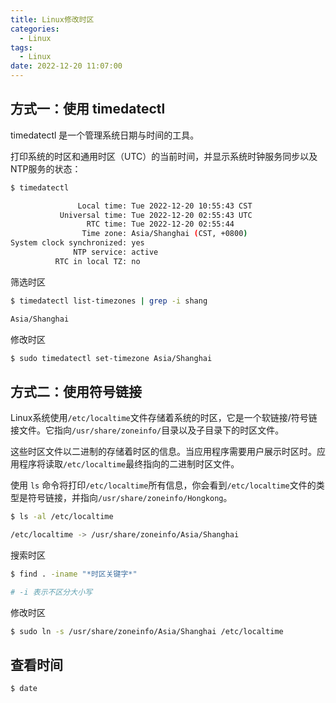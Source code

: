 ```yaml
---
title: Linux修改时区
categories:
  - Linux
tags:
  - Linux
date: 2022-12-20 11:07:00
---
```


## 方式一：使用 timedatectl

timedatectl 是一个管理系统日期与时间的工具。

打印系统的时区和通用时区（UTC）的当前时间，并显示系统时钟服务同步以及NTP服务的状态：

```sh
$ timedatectl

               Local time: Tue 2022-12-20 10:55:43 CST
           Universal time: Tue 2022-12-20 02:55:43 UTC
                 RTC time: Tue 2022-12-20 02:55:44    
                Time zone: Asia/Shanghai (CST, +0800) 
System clock synchronized: yes                        
              NTP service: active                     
          RTC in local TZ: no 
```



筛选时区

```sh
$ timedatectl list-timezones | grep -i shang

Asia/Shanghai
```



修改时区

```sh
$ sudo timedatectl set-timezone Asia/Shanghai
```



## 方式二：使用符号链接

Linux系统使用`/etc/localtime`文件存储着系统的时区，它是一个软链接/符号链接文件。它指向`/usr/share/zoneinfo/`目录以及子目录下的时区文件。

这些时区文件以二进制的存储着时区的信息。当应用程序需要用户展示时区时。应用程序将读取`/etc/localtime`最终指向的二进制时区文件。



使用 `ls` 命令将打印`/etc/localtime`所有信息，你会看到`/etc/localtime`文件的类型是符号链接，并指向`/usr/share/zoneinfo/Hongkong`。

```sh
$ ls -al /etc/localtime

/etc/localtime -> /usr/share/zoneinfo/Asia/Shanghai
```



搜索时区

```sh
$ find . -iname "*时区关键字*"

# -i 表示不区分大小写
```



修改时区

```sh
$ sudo ln -s /usr/share/zoneinfo/Asia/Shanghai /etc/localtime
```



## 查看时间

```sh
$ date
```

